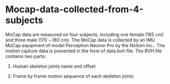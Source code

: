 # Mocap-data-collected-from-4-subjects

MoCap data are measured on four subjects, including one female (165 cm) and three male (170 ∼180 cm). 
The MoCap data is collected by an IMU MoCap equipment of model Perception Neuron Pro by the Noitom Inc..
The motion capture data is presented in the form of data.bvh file.
The BVH file contains two parts:

1) Human skeleton joints name and offset

2) Frame by frame motion sequence of each skeleton joints
